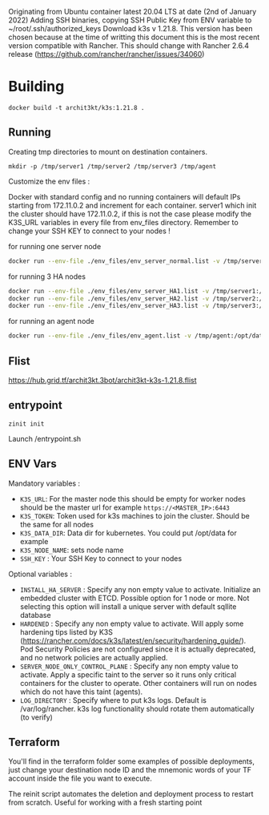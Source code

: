 Originating from Ubuntu container latest 20.04 LTS at date (2nd of January 2022)
Adding SSH binaries, copying SSH Public Key from ENV variable to ~/root/.ssh/authorized_keys
Download k3s v 1.21.8. This version has been chosen because at the time of writting this document this is the most recent version compatible with Rancher. This should change with Rancher 2.6.4 release (https://github.com/rancher/rancher/issues/34060)

# Building
`docker build -t archit3kt/k3s:1.21.8 .`

## Running

Creating tmp directories to mount on destination containers.

`mkdir -p /tmp/server1 /tmp/server2 /tmp/server3 /tmp/agent`

Customize the env files :

Docker with standard config and no running containers will default IPs starting from 172.11.0.2 and increment for each container. server1 which init the cluster should have 172.11.0.2, if this is not the case please modify the K3S_URL variables in every file from env_files directory.
Remember to change your SSH KEY to connect to your nodes !

for running one server node

```bash
docker run --env-file ./env_files/env_server_normal.list -v /tmp/server1:/opt/data --privileged archit3kt/k3s:1.21.8
```

for running 3 HA nodes

```bash
docker run --env-file ./env_files/env_server_HA1.list -v /tmp/server1:/opt/data --privileged archit3kt/k3s:1.21.8
docker run --env-file ./env_files/env_server_HA2.list -v /tmp/server2:/opt/data --privileged archit3kt/k3s:1.21.8
docker run --env-file ./env_files/env_server_HA3.list -v /tmp/server3:/opt/data --privileged archit3kt/k3s:1.21.8
```

for running an agent node

```bash
docker run --env-file ./env_files/env_agent.list -v /tmp/agent:/opt/data --privileged archit3kt/k3s:1.21.8
```

## Flist
https://hub.grid.tf/archit3kt.3bot/archit3kt-k3s-1.21.8.flist

## entrypoint 

```
zinit init 
```

Launch /entrypoint.sh

## ENV Vars

Mandatory variables :

- `K3S_URL`: For the master node this should be empty for worker nodes should be the master url for example `https://<MASTER_IP>:6443`
- `K3S_TOKEN`: Token used for k3s machines to join the cluster. Should be the same for all nodes
- `K3S_DATA_DIR`: Data dir for kubernetes. You could put /opt/data for example
- `K3S_NODE_NAME`: sets node name
- `SSH_KEY` : Your SSH Key to connect to your nodes

Optional variables :

- `INSTALL_HA_SERVER` : Specify any non empty value to activate. Initialize an embedded cluster with ETCD. Possible option for 1 node or more. Not selecting this option will install a unique server with default sqllite database
- `HARDENED` : Specify any non empty value to activate. Will apply some hardening tips listed by K3S (https://rancher.com/docs/k3s/latest/en/security/hardening_guide/). Pod Security Policies are not configured since it is actually deprecated, and no network policies are actually applied.
- `SERVER_NODE_ONLY_CONTROL_PLANE` : Specify any non empty value to activate. Apply a specific taint to the server so it runs only critical containers for the cluster to operate. Other containers will run on nodes which do not have this taint (agents).
- `LOG_DIRECTORY` : Specify where to put k3s logs. Default is /var/log/rancher. k3s log functionality should rotate them automatically (to verify)

## Terraform

You'll find in the terraform folder some examples of possible deployments, just change your destination node ID and the mnemonic words of your TF account inside the file you want to execute.

The reinit script automates the deletion and deployment process to restart from scratch. Useful for working with a fresh starting point
